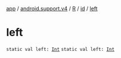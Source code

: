 [app](../../../index.md) / [android.support.v4](../../index.md) / [R](../index.md) / [id](index.md) / [left](./left.md)

# left

`static val left: `[`Int`](https://kotlinlang.org/api/latest/jvm/stdlib/kotlin/-int/index.html)
`static val left: `[`Int`](https://kotlinlang.org/api/latest/jvm/stdlib/kotlin/-int/index.html)